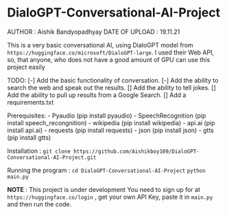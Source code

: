 # DialoGPT-Conversational-AI-Project

AUTHOR : Aishik Bandyopadhyay
DATE OF UPLOAD : 19.11.21

This is a very basic conversational AI, using DialoGPT model from `https://huggingface.co/microsoft/DialoGPT-large`. I used their Web API, so, that anyone, who does not have a good amount of GPU can use this project easily

TODO:
    [-] Add the basic functionality of conversation.
    [-] Add the ability to search the web and speak out the results.
    [] Add the ability to tell jokes.
    [] Add the ability to pull up results from a Google Search.
    [] Add a requirements.txt
    
Prerequisites:
    - Pyaudio (pip install pyaudio)
    - SpeechRecognition (pip install speech_recongnition)
    - wikipedia (pip install wikipedia)
    - api.ai (pip install api.ai)
    - requests (pip install requests)
    - json (pip install json)
    - gtts (pip install gtts)

Installation :
    `git clone https://github.com/Aishikboy109/DialoGPT-Conversational-AI-Project.git`

Running the program :
    `cd DialoGPT-Conversational-AI-Project`
    `python main.py`

**NOTE** :
This project is under development
You need to sign up for at `https://huggingface.co/login` , get your own API Key, paste it in `main.py` and then run the code.
